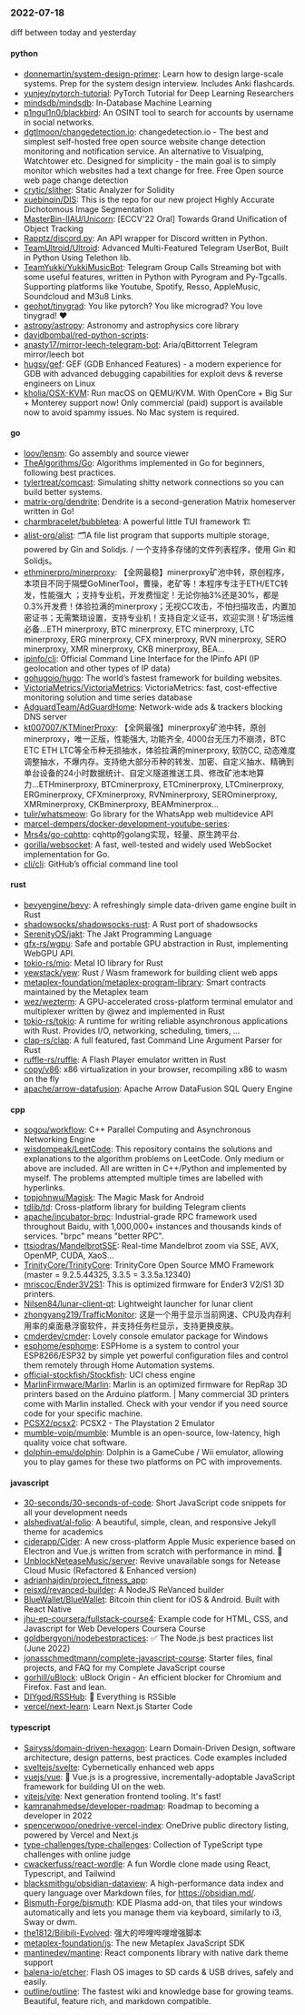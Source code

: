 ### 2022-07-18
diff between today and yesterday

#### python
* [donnemartin/system-design-primer](https://github.com/donnemartin/system-design-primer): Learn how to design large-scale systems. Prep for the system design interview. Includes Anki flashcards.
* [yunjey/pytorch-tutorial](https://github.com/yunjey/pytorch-tutorial): PyTorch Tutorial for Deep Learning Researchers
* [mindsdb/mindsdb](https://github.com/mindsdb/mindsdb): In-Database Machine Learning
* [p1ngul1n0/blackbird](https://github.com/p1ngul1n0/blackbird): An OSINT tool to search for accounts by username in social networks.
* [dgtlmoon/changedetection.io](https://github.com/dgtlmoon/changedetection.io): changedetection.io - The best and simplest self-hosted free open source website change detection monitoring and notification service. An alternative to Visualping, Watchtower etc. Designed for simplicity - the main goal is to simply monitor which websites had a text change for free. Free Open source web page change detection
* [crytic/slither](https://github.com/crytic/slither): Static Analyzer for Solidity
* [xuebinqin/DIS](https://github.com/xuebinqin/DIS): This is the repo for our new project Highly Accurate Dichotomous Image Segmentation
* [MasterBin-IIAU/Unicorn](https://github.com/MasterBin-IIAU/Unicorn): [ECCV'22 Oral] Towards Grand Unification of Object Tracking
* [Rapptz/discord.py](https://github.com/Rapptz/discord.py): An API wrapper for Discord written in Python.
* [TeamUltroid/Ultroid](https://github.com/TeamUltroid/Ultroid): Advanced Multi-Featured Telegram UserBot, Built in Python Using Telethon lib.
* [TeamYukki/YukkiMusicBot](https://github.com/TeamYukki/YukkiMusicBot): Telegram Group Calls Streaming bot with some useful features, written in Python with Pyrogram and Py-Tgcalls. Supporting platforms like Youtube, Spotify, Resso, AppleMusic, Soundcloud and M3u8 Links.
* [geohot/tinygrad](https://github.com/geohot/tinygrad): You like pytorch? You like micrograd? You love tinygrad! ❤️
* [astropy/astropy](https://github.com/astropy/astropy): Astronomy and astrophysics core library
* [davidbombal/red-python-scripts](https://github.com/davidbombal/red-python-scripts): 
* [anasty17/mirror-leech-telegram-bot](https://github.com/anasty17/mirror-leech-telegram-bot): Aria/qBittorrent Telegram mirror/leech bot
* [hugsy/gef](https://github.com/hugsy/gef): GEF (GDB Enhanced Features) - a modern experience for GDB with advanced debugging capabilities for exploit devs & reverse engineers on Linux
* [kholia/OSX-KVM](https://github.com/kholia/OSX-KVM): Run macOS on QEMU/KVM. With OpenCore + Big Sur + Monterey support now! Only commercial (paid) support is available now to avoid spammy issues. No Mac system is required.

#### go
* [loov/lensm](https://github.com/loov/lensm): Go assembly and source viewer
* [TheAlgorithms/Go](https://github.com/TheAlgorithms/Go): Algorithms implemented in Go for beginners, following best practices.
* [tylertreat/comcast](https://github.com/tylertreat/comcast): Simulating shitty network connections so you can build better systems.
* [matrix-org/dendrite](https://github.com/matrix-org/dendrite): Dendrite is a second-generation Matrix homeserver written in Go!
* [charmbracelet/bubbletea](https://github.com/charmbracelet/bubbletea): A powerful little TUI framework 🏗
* [alist-org/alist](https://github.com/alist-org/alist): 🗂️A file list program that supports multiple storage, powered by Gin and Solidjs. / 一个支持多存储的文件列表程序，使用 Gin 和 Solidjs。
* [ethminerpro/minerproxy](https://github.com/ethminerpro/minerproxy): 【全网最稳】minerproxy矿池中转，原创程序，本项目不同于隔壁GoMinerTool，曹操，老矿等！本程序专注于ETH/ETC转发，性能强大 ；支持专业机，开发费恒定！无论你抽3%还是30%，都是0.3%开发费！体验拉满的minerproxy；无视CC攻击，不怕扫描攻击，内置加密证书；无需繁琐设置，支持专业机！支持自定义证书，欢迎实测！矿场运维必备...ETH minerproxy, BTC minerproxy, ETC minerproxy, LTC minerproxy, ERG minerproxy, CFX minerproxy, RVN minerproxy, SERO minerproxy, XMR minerproxy, CKB minerproxy, BEA…
* [ipinfo/cli](https://github.com/ipinfo/cli): Official Command Line Interface for the IPinfo API (IP geolocation and other types of IP data)
* [gohugoio/hugo](https://github.com/gohugoio/hugo): The world’s fastest framework for building websites.
* [VictoriaMetrics/VictoriaMetrics](https://github.com/VictoriaMetrics/VictoriaMetrics): VictoriaMetrics: fast, cost-effective monitoring solution and time series database
* [AdguardTeam/AdGuardHome](https://github.com/AdguardTeam/AdGuardHome): Network-wide ads & trackers blocking DNS server
* [kt007007/KTMinerProxy](https://github.com/kt007007/KTMinerProxy): 【全网最强】minerproxy矿池中转，原创minerproxy，唯一正版，性能强大, 功能齐全, 4000台无压力不崩溃，BTC ETC ETH LTC等全币种无损抽水，体验拉满的minerproxy, 软防CC, 动态难度调整抽水，不爆内存。支持绝大部分币种的转发、加密、自定义抽水、精确到单台设备的24小时数据统计、自定义隧道推送工具、修改矿池本地算力...ETHminerproxy, BTCminerproxy, ETCminerproxy, LTCminerproxy, ERGminerproxy, CFXminerproxy, RVNminerproxy, SEROminerproxy, XMRminerproxy, CKBminerproxy, BEAMminerprox…
* [tulir/whatsmeow](https://github.com/tulir/whatsmeow): Go library for the WhatsApp web multidevice API
* [marcel-dempers/docker-development-youtube-series](https://github.com/marcel-dempers/docker-development-youtube-series): 
* [Mrs4s/go-cqhttp](https://github.com/Mrs4s/go-cqhttp): cqhttp的golang实现，轻量、原生跨平台.
* [gorilla/websocket](https://github.com/gorilla/websocket): A fast, well-tested and widely used WebSocket implementation for Go.
* [cli/cli](https://github.com/cli/cli): GitHub’s official command line tool

#### rust
* [bevyengine/bevy](https://github.com/bevyengine/bevy): A refreshingly simple data-driven game engine built in Rust
* [shadowsocks/shadowsocks-rust](https://github.com/shadowsocks/shadowsocks-rust): A Rust port of shadowsocks
* [SerenityOS/jakt](https://github.com/SerenityOS/jakt): The Jakt Programming Language
* [gfx-rs/wgpu](https://github.com/gfx-rs/wgpu): Safe and portable GPU abstraction in Rust, implementing WebGPU API.
* [tokio-rs/mio](https://github.com/tokio-rs/mio): Metal IO library for Rust
* [yewstack/yew](https://github.com/yewstack/yew): Rust / Wasm framework for building client web apps
* [metaplex-foundation/metaplex-program-library](https://github.com/metaplex-foundation/metaplex-program-library): Smart contracts maintained by the Metaplex team
* [wez/wezterm](https://github.com/wez/wezterm): A GPU-accelerated cross-platform terminal emulator and multiplexer written by @wez and implemented in Rust
* [tokio-rs/tokio](https://github.com/tokio-rs/tokio): A runtime for writing reliable asynchronous applications with Rust. Provides I/O, networking, scheduling, timers, ...
* [clap-rs/clap](https://github.com/clap-rs/clap): A full featured, fast Command Line Argument Parser for Rust
* [ruffle-rs/ruffle](https://github.com/ruffle-rs/ruffle): A Flash Player emulator written in Rust
* [copy/v86](https://github.com/copy/v86): x86 virtualization in your browser, recompiling x86 to wasm on the fly
* [apache/arrow-datafusion](https://github.com/apache/arrow-datafusion): Apache Arrow DataFusion SQL Query Engine

#### cpp
* [sogou/workflow](https://github.com/sogou/workflow): C++ Parallel Computing and Asynchronous Networking Engine
* [wisdompeak/LeetCode](https://github.com/wisdompeak/LeetCode): This repository contains the solutions and explanations to the algorithm problems on LeetCode. Only medium or above are included. All are written in C++/Python and implemented by myself. The problems attempted multiple times are labelled with hyperlinks.
* [topjohnwu/Magisk](https://github.com/topjohnwu/Magisk): The Magic Mask for Android
* [tdlib/td](https://github.com/tdlib/td): Cross-platform library for building Telegram clients
* [apache/incubator-brpc](https://github.com/apache/incubator-brpc): Industrial-grade RPC framework used throughout Baidu, with 1,000,000+ instances and thousands kinds of services. "brpc" means "better RPC".
* [ttsiodras/MandelbrotSSE](https://github.com/ttsiodras/MandelbrotSSE): Real-time Mandelbrot zoom via SSE, AVX, OpenMP, CUDA, XaoS...
* [TrinityCore/TrinityCore](https://github.com/TrinityCore/TrinityCore): TrinityCore Open Source MMO Framework (master = 9.2.5.44325, 3.3.5 = 3.3.5a.12340)
* [mriscoc/Ender3V2S1](https://github.com/mriscoc/Ender3V2S1): This is optimized firmware for Ender3 V2/S1 3D printers.
* [Nilsen84/lunar-client-qt](https://github.com/Nilsen84/lunar-client-qt): Lightweight launcher for lunar client
* [zhongyang219/TrafficMonitor](https://github.com/zhongyang219/TrafficMonitor): 这是一个用于显示当前网速、CPU及内存利用率的桌面悬浮窗软件，并支持任务栏显示，支持更换皮肤。
* [cmderdev/cmder](https://github.com/cmderdev/cmder): Lovely console emulator package for Windows
* [esphome/esphome](https://github.com/esphome/esphome): ESPHome is a system to control your ESP8266/ESP32 by simple yet powerful configuration files and control them remotely through Home Automation systems.
* [official-stockfish/Stockfish](https://github.com/official-stockfish/Stockfish): UCI chess engine
* [MarlinFirmware/Marlin](https://github.com/MarlinFirmware/Marlin): Marlin is an optimized firmware for RepRap 3D printers based on the Arduino platform. | Many commercial 3D printers come with Marlin installed. Check with your vendor if you need source code for your specific machine.
* [PCSX2/pcsx2](https://github.com/PCSX2/pcsx2): PCSX2 - The Playstation 2 Emulator
* [mumble-voip/mumble](https://github.com/mumble-voip/mumble): Mumble is an open-source, low-latency, high quality voice chat software.
* [dolphin-emu/dolphin](https://github.com/dolphin-emu/dolphin): Dolphin is a GameCube / Wii emulator, allowing you to play games for these two platforms on PC with improvements.

#### javascript
* [30-seconds/30-seconds-of-code](https://github.com/30-seconds/30-seconds-of-code): Short JavaScript code snippets for all your development needs
* [alshedivat/al-folio](https://github.com/alshedivat/al-folio): A beautiful, simple, clean, and responsive Jekyll theme for academics
* [ciderapp/Cider](https://github.com/ciderapp/Cider): A new cross-platform Apple Music experience based on Electron and Vue.js written from scratch with performance in mind. 🚀
* [UnblockNeteaseMusic/server](https://github.com/UnblockNeteaseMusic/server): Revive unavailable songs for Netease Cloud Music (Refactored & Enhanced version)
* [adrianhajdin/project_fitness_app](https://github.com/adrianhajdin/project_fitness_app): 
* [reisxd/revanced-builder](https://github.com/reisxd/revanced-builder): A NodeJS ReVanced builder
* [BlueWallet/BlueWallet](https://github.com/BlueWallet/BlueWallet): Bitcoin thin client for iOS & Android. Built with React Native
* [jhu-ep-coursera/fullstack-course4](https://github.com/jhu-ep-coursera/fullstack-course4): Example code for HTML, CSS, and Javascript for Web Developers Coursera Course
* [goldbergyoni/nodebestpractices](https://github.com/goldbergyoni/nodebestpractices): ✅ The Node.js best practices list (June 2022)
* [jonasschmedtmann/complete-javascript-course](https://github.com/jonasschmedtmann/complete-javascript-course): Starter files, final projects, and FAQ for my Complete JavaScript course
* [gorhill/uBlock](https://github.com/gorhill/uBlock): uBlock Origin - An efficient blocker for Chromium and Firefox. Fast and lean.
* [DIYgod/RSSHub](https://github.com/DIYgod/RSSHub): 🍰 Everything is RSSible
* [vercel/next-learn](https://github.com/vercel/next-learn): Learn Next.js Starter Code

#### typescript
* [Sairyss/domain-driven-hexagon](https://github.com/Sairyss/domain-driven-hexagon): Learn Domain-Driven Design, software architecture, design patterns, best practices. Code examples included
* [sveltejs/svelte](https://github.com/sveltejs/svelte): Cybernetically enhanced web apps
* [vuejs/vue](https://github.com/vuejs/vue): 🖖 Vue.js is a progressive, incrementally-adoptable JavaScript framework for building UI on the web.
* [vitejs/vite](https://github.com/vitejs/vite): Next generation frontend tooling. It's fast!
* [kamranahmedse/developer-roadmap](https://github.com/kamranahmedse/developer-roadmap): Roadmap to becoming a developer in 2022
* [spencerwooo/onedrive-vercel-index](https://github.com/spencerwooo/onedrive-vercel-index): OneDrive public directory listing, powered by Vercel and Next.js
* [type-challenges/type-challenges](https://github.com/type-challenges/type-challenges): Collection of TypeScript type challenges with online judge
* [cwackerfuss/react-wordle](https://github.com/cwackerfuss/react-wordle): A fun Wordle clone made using React, Typescript, and Tailwind
* [blacksmithgu/obsidian-dataview](https://github.com/blacksmithgu/obsidian-dataview): A high-performance data index and query language over Markdown files, for https://obsidian.md/.
* [Bismuth-Forge/bismuth](https://github.com/Bismuth-Forge/bismuth): KDE Plasma add-on, that tiles your windows automatically and lets you manage them via keyboard, similarly to i3, Sway or dwm.
* [the1812/Bilibili-Evolved](https://github.com/the1812/Bilibili-Evolved): 强大的哔哩哔哩增强脚本
* [metaplex-foundation/js](https://github.com/metaplex-foundation/js): The new Metaplex JavaScript SDK
* [mantinedev/mantine](https://github.com/mantinedev/mantine): React components library with native dark theme support
* [balena-io/etcher](https://github.com/balena-io/etcher): Flash OS images to SD cards & USB drives, safely and easily.
* [outline/outline](https://github.com/outline/outline): The fastest wiki and knowledge base for growing teams. Beautiful, feature rich, and markdown compatible.
